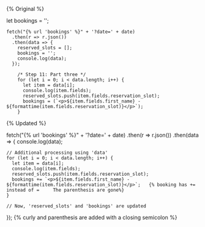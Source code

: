 {% Original %}  

 let bookings = '';

    fetch("{% url 'bookings' %}" + '?date=' + date)
      .then(r => r.json())
      .then(data => {
        reserved_slots = [];
        bookings = '';
        console.log(data);
      });

        /* Step 11: Part three */
        for (let i = 0; i < data.length; i++) {
          let item = data[i];
          console.log(item.fields);
          reserved_slots.push(item.fields.reservation_slot);
          bookings = (`<p>${item.fields.first_name} - ${formattime(item.fields.reservation_slot)}</p>`);
        }



{% Updated %}


fetch("{% url 'bookings' %}" + '?date=' + date)
  .then(r => r.json())
  .then(data => {
    console.log(data);
    
    // Additional processing using 'data'
    for (let i = 0; i < data.length; i++) {
      let item = data[i];
      console.log(item.fields);
      reserved_slots.push(item.fields.reservation_slot);
      bookings += `<p>${item.fields.first_name} - ${formattime(item.fields.reservation_slot)}</p>`;   {% booking has += instead of =     The parenthesis are gone%}
    }

    // Now, 'reserved_slots' and 'bookings' are updated
  });                                                                 {% curly and parenthesis are added with a closing semicolon %}